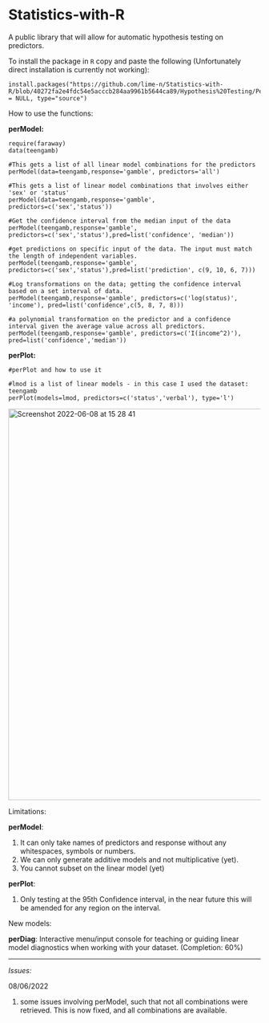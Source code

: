 # Statistics-with-R
A public library that will allow for automatic hypothesis testing on predictors.

To install the package in `R` copy and paste the following (Unfortunately direct installation is currently not working):
```
install.packages("https://github.com/lime-n/Statistics-with-R/blob/40272fa2e4fdc54e5acccb284aa9961b5644ca89/Hypothesis%20Testing/PerModel_0.1.0.tar.gz",repos = NULL, type="source") 

```

How to use the functions:

**perModel:**
```
require(faraway)
data(teengamb)

#This gets a list of all linear model combinations for the predictors
perModel(data=teengamb,response='gamble', predictors='all')

#This gets a list of linear model combinations that involves either 'sex' or 'status'
perModel(data=teengamb,response='gamble', predictors=c('sex','status'))

#Get the confidence interval from the median input of the data
perModel(teengamb,response='gamble', predictors=c('sex','status'),pred=list('confidence', 'median'))

#get predictions on specific input of the data. The input must match the length of independent variables.
perModel(teengamb,response='gamble', predictors=c('sex','status'),pred=list('prediction', c(9, 10, 6, 7)))

#Log transformations on the data; getting the confidence interval based on a set interval of data.
perModel(teengamb,response='gamble', predictors=c('log(status)', 'income'), pred=list('confidence',c(5, 8, 7, 8)))

#a polynomial transformation on the predictor and a confidence interval given the average value across all predictors.
perModel(teengamb,response='gamble', predictors=c('I(income^2)'), pred=list('confidence','median'))
```
**perPlot:**
```
#perPlot and how to use it

#lmod is a list of linear models - in this case I used the dataset: teengamb
perPlot(models=lmod, predictors=c('status','verbal'), type='l')

```

<img width="780" alt="Screenshot 2022-06-08 at 15 28 41" src="https://user-images.githubusercontent.com/68914515/172642413-1b540ca9-c413-42cc-9c0c-b82f71786d2a.png">


Limitations:  

**perModel**:
1. It can only take names of predictors and response without any whitespaces, symbols or numbers.
2. We can only generate additive models and not multiplicative (yet).
3. You cannot subset on the linear model (yet)

**perPlot**:
1. Only testing at the 95th Confidence interval, in the near future this will be amended for any region on the interval.

New models:

**perDiag**: Interactive menu/input console for teaching or guiding linear model diagnostics when working with your dataset. (Completion: 60%)

----

*Issues:*

08/06/2022
1. some issues involving perModel, such that not all combinations were retrieved. This is now fixed, and all combinations are available.

